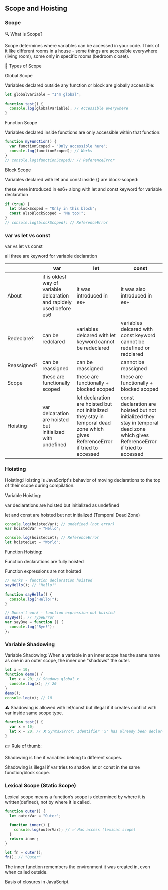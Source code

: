 ## Scope and Hoisting

### Scope

🔍 What is Scope?

Scope determines where variables can be accessed in your code. Think of it like different rooms in a house - some things are accessible everywhere (living room), some only in specific rooms (bedroom closet).

📍 Types of Scope

Global Scope

Variables declared outside any function or block are globally accessible:

```js
let globalVariable = "I'm global";

function test() {
  console.log(globalVariable); // Accessible everywhere
}
```

Function Scope

Variables declared inside functions are only accessible within that function:

```js
function myFunction() {
  var functionScoped = "Only accessible here";
  console.log(functionScoped); // Works
}
// console.log(functionScoped); // ReferenceError
```

Block Scope

Variables declared with let and const inside {} are block-scoped:

these were introduced in es6+ along with let and const keyword for variable declaration

```js
if (true) {
  let blockScoped = "Only in this block";
  const alsoBlockScoped = "Me too!";
}
// console.log(blockScoped); // ReferenceError
```

### var vs let vs const

var vs let vs const

all three are keyword for variable declaration

|            | var                                                                   | let                                                                                                                             | const                                                                                                                             |
| ---------- | --------------------------------------------------------------------- | ------------------------------------------------------------------------------------------------------------------------------- | --------------------------------------------------------------------------------------------------------------------------------- |
| About      | it is oldest way of variable delcaration and rapidely used before es6 | it was introduced in es+                                                                                                        | it was also introduced in es+                                                                                                     |
| Redeclare? |  can be redclared                   | variables delcared with let keyword cannot be redeclared                                                                        | variables delcared with const keyword cannot be redefined or redclared                                                            |
| Reassigned?  | can be reassigned                                                      | can be reassigned                                                                                                                | cannot be reassigned                                                                                                              |
| Scope      | these are functionally scoped                                         | these are functionally + blocked scoped                                                                                         | these are functionally + blocked scoped                                                                                           |
| Hoisting   | var delcaration are hoisted but initialized with undefined            | let declaration are hoisted but not initialized they stay in temporal dead zone which gives ReferenceError if tried to accessed | const declaration are hoisted but not initialized they stay in temporal dead zone which gives ReferenceError if tried to accessed |


### Hoisting

Hoisting:Hoisting is JavaScript's behavior of moving declarations to the top of their scope during compilation.

Variable Hoisting:

var declarations are hoisted but initialized as undefined

let and const are hoisted but not initialized (Temporal Dead Zone)

```js
console.log(hoistedVar); // undefined (not error)
var hoistedVar = "Hello";
```

```js
console.log(hoistedLet); // ReferenceError
let hoistedLet = "World";
```

Function Hoisting:

Function declarations are fully hoisted

Function expressions are not hoisted

```js
// Works - function declaration hoisted
sayHello(); // "Hello!"

function sayHello() {
  console.log("Hello!");
}
```

```js
// Doesn't work - function expression not hoisted
sayBye(); // TypeError
var sayBye = function () {
  console.log("Bye!");
};
```

### Variable Shadowing

Variable Shadowing: When a variable in an inner scope has the same name as one in an outer scope, the inner one "shadows" the outer.

```js
let x = 10;
function demo() {
  let x = 20; // Shadows global x
  console.log(x); // 20
}
demo();
console.log(x); // 10
```

⚠️ Shadowing is allowed with let/const but illegal if it creates conflict with var inside same scope type.

```js
function test() {
  var x = 10;
  let x = 20; // ❌ SyntaxError: Identifier 'x' has already been declared
}
```

👉 Rule of thumb:

Shadowing is fine if variables belong to different scopes.

Shadowing is illegal if var tries to shadow let or const in the same function/block scope.

### Lexical Scope (Static Scope)

Lexical scope means a function’s scope is determined by where it is written(defined), not by where it is called.

```js
function outer() {
  let outerVar = "Outer";

  function inner() {
    console.log(outerVar); // ✅ Has access (lexical scope)
  }
  return inner;
}

let fn = outer();
fn(); // "Outer"
```

The inner function remembers the environment it was created in, even when called outside.

Basis of closures in JavaScript.
